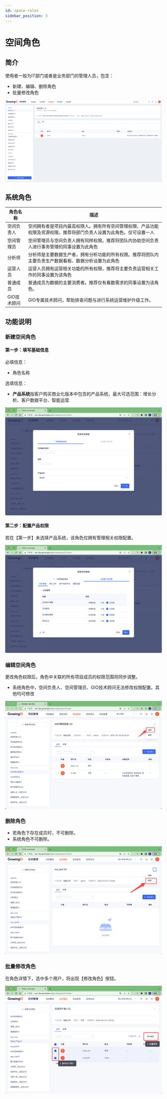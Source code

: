 ```yaml
---
id: space-roles
sidebar_position: 3
---
```


# 空间角色

## 简介

使用者一般为IT部门或者是业务部门的管理人员，包含：

* 新建、编辑、删除角色
* 批量修改角色

![图 3](/img/portal-_project-roles.png)  

## 系统角色

| 角色名称 | 描述 |
| ---| --- |
| 空间负责人|空间拥有者是项目内最高权限人。拥有所有空间管理权限、产品功能权限及资源权限。推荐将部门负责人设置为此角色。仅可设置一人
|空间管理员|空间管理员与空间负责人拥有同样权限。推荐将团队内协助空间负责人进行事务管理的同事设置为此角色
|分析师|分析师是主要数据生产者，拥有分析功能的所有权限。推荐将团队内主要负责生产数据看板、数据分析设置为此角色
|运营人员|运营人员拥有运营相关功能的所有权限，推荐将主要负责运营相关工作的同事设置为该角色
|普通成员|普通成员为数据的主要消费者。推荐仅有看数需求的同事设置为该角色。
|GIO技术顾问| GIO专属技术顾问，帮助排查问题与进行系统运营维护升级工作。

## 功能说明

### 新建空间角色

#### 第一步：填写基础信息

必填信息：

* 角色名称

选填信息：

* **产品系统**指客户购买商业化版本中包含的产品系统，最大可选范围：增长分析、客户数据平台、智能运营

![图 2](/img/xinjiankongjianjuese_space-roles.png)  

#### 第二步：配置产品权限

若在【第一步】未选择产品系统，该角色仅拥有管理相关权限配置。

![图 3 ](/img/peixunchanpinxinxi_space-roles.png)

### 编辑空间角色

更改角色权限后，角色中关联的所有项目成员的权限范围将同步调整。

* 系统角色中，空间负责人、空间管理员、GIO技术顾问无法修改权限配置。其他均可修改

![图 7](/img/bianjixiangmujuese_project-roles.png)

### 删除角色

* 若角色下存在成员时，不可删除。
* 系统角色不可删除。

![图 5](/img/shanchujuese_space-roles.png)

### 批量修改角色

在角色详情下，选中多个用户，将出现【修改角色】按钮。

![图 6](/img/piliangxiugai_space-roles.png)  
